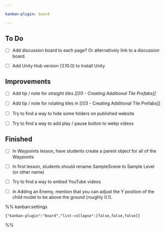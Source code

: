 ```yaml
---

kanban-plugin: board

---
```


## To Do

- [ ] Add discussion board to each page? Or alternatively link to a discussion board.
- [ ] Add Unity Hub version (3.10.0) to Install Unity


## Improvements

- [ ] Add tip / note for *straight tiles [[03 - Creating Additional Tile Prefabs]]*
- [ ] Add tip / note for rotating tiles in [[03 - Creating Additional Tile Prefabs]]
- [ ] Try to find a way to hide some folders on published website
- [ ] Try to find a way to add play / pause button to webp videos


## Finished

- [ ] In Waypoints lesson, have students create a parent object for all of the Waypoints
- [ ] In first lesson, students should rename SampleScene to Sample Level (or other name)
- [ ] Try to find a way to embed YouTube videos
- [ ] In Adding an Enemy, mention that you can adjust the Y position of the child model to be above the ground (roughly 0.1).




%% kanban:settings
```
{"kanban-plugin":"board","list-collapse":[false,false,false]}
```
%%